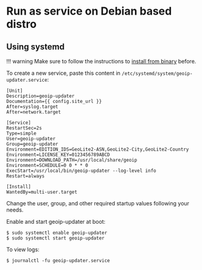 # Run as service on Debian based distro

## Using systemd

!!! warning
    Make sure to follow the instructions to [install from binary](binary.md) before.

To create a new service, paste this content in `/etc/systemd/system/geoip-updater.service`:

```
[Unit]
Description=geoip-updater
Documentation={{ config.site_url }}
After=syslog.target
After=network.target

[Service]
RestartSec=2s
Type=simple
User=geoip-updater
Group=geoip-updater
Environment=EDITION_IDS=GeoLite2-ASN,GeoLite2-City,GeoLite2-Country
Environment=LICENSE_KEY=0123456789ABCD
Environment=DOWNLOAD_PATH=/usr/local/share/geoip
Environment=SCHEDULE=0 0 * * 0
ExecStart=/usr/local/bin/geoip-updater --log-level info
Restart=always

[Install]
WantedBy=multi-user.target
```

Change the user, group, and other required startup values following your needs.

Enable and start geoip-updater at boot:

```shell
$ sudo systemctl enable geoip-updater
$ sudo systemctl start geoip-updater
```

To view logs:

```shell
$ journalctl -fu geoip-updater.service
```
